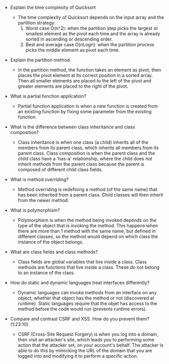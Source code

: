 - Explain the time complexity of Quicksort
  - The time complexity of Quicksort depends on the input array and the partition strategy:
    1. Worst case O(n^2): when the partition step picks the largest or smallest element as the pivot each time and the array is already sorted in ascending or descending order.
    2. Best and average case O(nLogn): when the partition process picks the middle element as pivot each time.


- Explain the partition method
  - In the partition method, the function takes an element as pivot, then places the pivot element at its correct position in a sorted array. Then all smaller elements are placed to the left of the pivot and greater elements are placed to the right of the pivot.


- What is partial function application?
  - Partial function application is when a new function is created from an existing function by fixing some parameter from the existing function.


- What is the difference between class inheritance and class composition?
  - Class inheritance is when one class (a child) inherits all of the members from its parent class, which inherits all members from its parent class. Class composition is when the parent class and the child class have a 'has-a' relationship, where the child does not inherit methods from the parent class because the parent is composed of different child class fields.


- What is method overriding?
  - Method overriding is redefining a method (of the same name) that has been inherited from a parent class. Child classes will then inherit from the newer method.


- What is polymorphism?
  - Polymorphism is when the method being invoked depends on the type of the object that is invoking the method. This happens when there are more than 1 method with the same name, but defined in different classes, so the method would depend on which class the instance of the object belongs.


- What are class fields and class methods?
  - Class fields are global variables that live inside a class. Class methods are functions that live inside a class. These do not belong to an instance of the class.


- How do static and dynamic languages treat interfaces differently?
  - Dynamic languages can invoke methods from an interface on any object, whether that object has the method or not (discovered at runtime). Static languages require that the objet has access to the method before the code would run (prevents runtime errors).


- Compare and contrast CSRF and XSS. How do you prevent them? (1:23:10)
  - CSRF (Cross-Site Request Forgery) is when you log into a domain, then visit an attacker's site, which leads you to performing some action that the attacker set, on your account's behalf. The attacker is able to do this by mimicking the URL of the domain that you are logged into and modifying it to perform a specific action.
